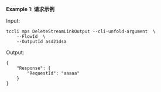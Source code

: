 **Example 1: 请求示例**



Input: 

```
tccli mps DeleteStreamLinkOutput --cli-unfold-argument  \
    --FlowId  \
    --OutputId asd21dsa
```

Output: 
```
{
    "Response": {
        "RequestId": "aaaaa"
    }
}
```

